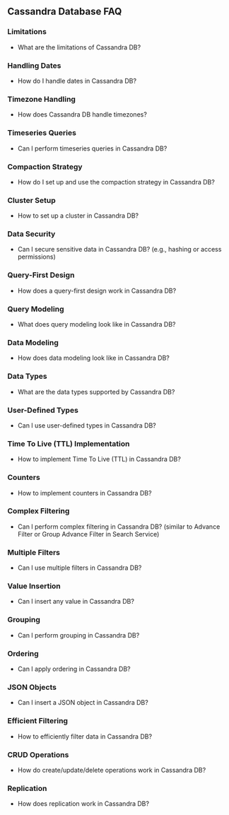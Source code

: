 
## Cassandra Database FAQ

### Limitations
- What are the limitations of Cassandra DB?

### Handling Dates
- How do I handle dates in Cassandra DB?

### Timezone Handling
- How does Cassandra DB handle timezones?

### Timeseries Queries
- Can I perform timeseries queries in Cassandra DB?

### Compaction Strategy
- How do I set up and use the compaction strategy in Cassandra DB?

### Cluster Setup
- How to set up a cluster in Cassandra DB?

### Data Security
- Can I secure sensitive data in Cassandra DB? (e.g., hashing or access permissions)

### Query-First Design
- How does a query-first design work in Cassandra DB?

### Query Modeling
- What does query modeling look like in Cassandra DB?

### Data Modeling
- How does data modeling look like in Cassandra DB?

### Data Types
- What are the data types supported by Cassandra DB?

### User-Defined Types
- Can I use user-defined types in Cassandra DB?

### Time To Live (TTL) Implementation
- How to implement Time To Live (TTL) in Cassandra DB?

### Counters
- How to implement counters in Cassandra DB?

### Complex Filtering
- Can I perform complex filtering in Cassandra DB? (similar to Advance Filter or Group Advance Filter in Search Service)

### Multiple Filters
- Can I use multiple filters in Cassandra DB?

### Value Insertion
- Can I insert any value in Cassandra DB?

### Grouping
- Can I perform grouping in Cassandra DB?

### Ordering
- Can I apply ordering in Cassandra DB?

### JSON Objects
- Can I insert a JSON object in Cassandra DB?

### Efficient Filtering
- How to efficiently filter data in Cassandra DB?

### CRUD Operations
- How do create/update/delete operations work in Cassandra DB?

### Replication
- How does replication work in Cassandra DB?

